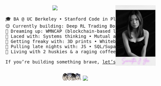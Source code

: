<div align="center">
<img src="https://raw.githubusercontent.com/samanthajyee/samanthajyee/main/found-polaroid.png" width="25%" align="right" />
<img src="https://readme-typing-svg.demolab.com?font=Inconsolata&weight=500&size=40&duration=4000&pause=300&color=e0acea&center=true&vCenter=true&multiline=true&repeat=false&random=false&width=1000&height=140&lines=Oh%2C+hi!+Let%E2%80%99s+skip+the+small+talk%2C+shall+we%3F;I%E2%80%99m+Sam%2C+a+self-taught+programmer+%E2%9C%BD" width="65%" />
<pre>
    🎓 BA @ UC Berkeley • Stanford Code in Place 2024 • UN ECOSOC Delegate
    😌 Currently building: Deep RL Trading Bot • Youth Baseball App • NFC Jewelry
    💫 Dreaming up: WMNCAP (blockchain-based lending platform for women+ of color)
    🧵 Laced with: Systems thinking • Mutual aid • Community care • GTM strategy
    🫦 Getting freaky with: 3D prints • Whiteboards & wireframes • Smart contracts
    🌙 Pulling late nights with: JS • SQL/Supabase • Python • Solidity • Flutter
    🐺 Living with 2 huskies & a raging coffee addiction lol<br>
    If you’re building something brave, <a href="https://samanthajyee.webflow.io">let’s make it together.</a>
</pre>
<img src="https://raw.githubusercontent.com/samanthajyee/samanthajyee/refs/heads/main/husky-fur.gif" width="60" />
<img src="https://komarev.com/ghpvc/?username=samanthajyee&color=e0acea" />
</div>
